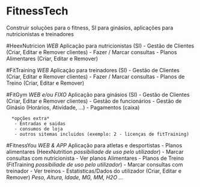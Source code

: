 # FitnessTech
  Construir soluções para o fitness, SI para ginásios, aplicações para nutricionistas e treinadores

   #HeexNutricion *WEB*
     Aplicação para nutricionistas (SI)
       - Gestão de Clientes (Criar, Editar e Remover clientes)
       - Fazer / Marcar consultas
       - Planos Alimentares (Criar, Editar e Remover)
        
   #FitTraining *WEB*
     Aplicação para treinadores (SI)
       - Gestão de Clientes (Criar, Editar e Remover clientes)
       - Fazer / Marcar consultas
       - Planos de Treino (Criar, Editar e Remover)
    
   #FitGym *WEB e/ou FIXO*
     Aplicação para ginásios (SI)
       - Gestão de Clientes (Criar, Editar e Remover clientes)
       - Gestão de funcionários
       - Gestão de Ginásio (Horários, Atividade, ...)
       - Pagamentos (caixa)
       
      *opções extra*
       - Entradas e saidas
       - consumos de loja
       - outros sitemas incluidos (exemplo: 2 - licenças de fitTraining)
   
   #FitnessYou *WEB & APP*
     Aplicação para atletas e desportistas
       - Planos alimentares (HeexNutrition *possibiliade de uso pelo utilizador*)
       - Marcar consultas com nutricionista
       - Ver planos Alimentares
       - Planos de Treino (FitTraining *possibiliade de uso pelo utilizador*)
       - Marcar consultas com treinador
       - Ver treinos
       - Estatisticas/Dados do utilizador (Criar, Editar e Remover) *Peso, Altura, Idade, MG, MM, H2O ...*
